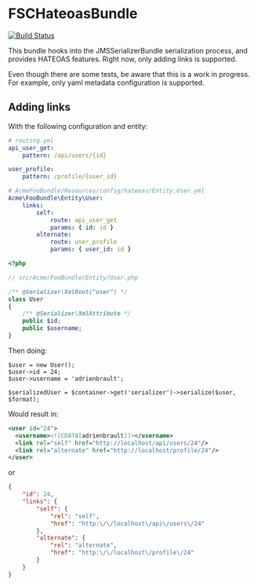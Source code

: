 FSCHateoasBundle
================

[![Build Status](https://secure.travis-ci.org/TheFootballSocialClub/FSCHateoasBundle.png)](http://travis-ci.org/TheFootballSocialClub/FSCHateoasBundle)

This bundle hooks into the JMSSerializerBundle serialization process, and provides HATEOAS features.
Right now, only adding links is supported.

Even though there are some tests, be aware that this is a work in progress.
For example, only yaml metadata configuration is supported.

Adding links
------------

With the following configuration and entity:

```yaml
# routing.yml
api_user_get:
    pattern: /api/users/{id}

user_profile:
    pattern: /profile/{user_id}
```

```yaml
# AcmeFooBundle/Resources/config/hateoas/Entity.User.yml
Acme\FooBundle\Entity\User:
    links:
        self:
            route: api_user_get
            params: { id: id }
        alternate:
            route: user_profile
            params: { user_id: id }
```

```php
<?php

// src/Acme/FooBundle/Entity/User.php

/** @Serializer\XmlRoot("user") */
class User
{
    /** @Serializer\XmlAttribute */
    public $id;
    public $username;
}
```

Then doing:

```
$user = new User();
$user->id = 24;
$user->username = 'adrienbrault';

$serializedUser = $container->get('serializer')->serialize($user, $format);
```

Would result in:

```xml
<user id="24">
  <username><![CDATA[adrienbrault]]></username>
  <link rel="self" href="http://localhost/api/users/24"/>
  <link rel="alternate" href="http://localhost/profile/24"/>
</user>
```

or

```json
{
    "id": 24,
    "links": {
        "self": {
            "rel": "self",
            "href": "http:\/\/localhost\/api\/users\/24"
        },
        "alternate": {
            "rel": "alternate",
            "href": "http:\/\/localhost\/profile\/24"
        }
    }
}
```
